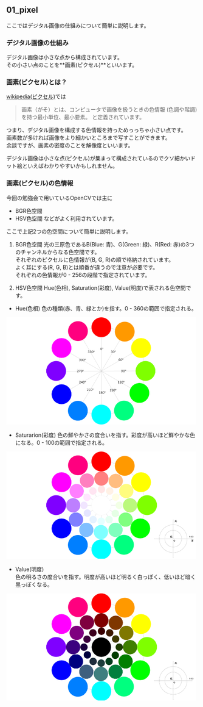 ## 01_pixel
  
ここではデジタル画像の仕組みについて簡単に説明します。  
  
### デジタル画像の仕組み
  
デジタル画像は小さな点から構成されています。  
その小さい点のことを**画素(ピクセル)**といいます。  
  
### 画素(ピクセル)とは？

[wikipedia(ピクセル)](https://ja.wikipedia.org/wiki/%E3%83%94%E3%82%AF%E3%82%BB%E3%83%AB)では  
>画素（がそ）とは、コンピュータで画像を扱うときの色情報 (色調や階調) を持つ最小単位、最小要素。
と定義されています。  
  
つまり、デジタル画像を構成する色情報を持っためっっちゃ小さい点です。  
画素数が多ければ画像をより細かいところまで写すことができます。  
余談ですが、画素の密度のことを解像度といいます。  
  
デジタル画像は小さな点(ピクセル)が集まって構成されているのでクソ細かいドット絵といえばわかりやすいかもしれません。  
  
### 画素(ピクセル)の色情報  

今回の勉強会で用いているOpenCVでは主に  
- BGR色空間
- HSV色空間
などがよく利用されています。  
  
ここで上記2つの色空間について簡単に説明します。  
  
1. BGR色空間
光の三原色であるB(Blue: 青)、G(Green: 緑)、R(Red: 赤)の3つのチャンネルからなる色空間です。  
それぞれのピクセルに色情報が(B, G, R)の順で格納されています。  
よく耳にする(R, G, B)とは順番が違うので注意が必要です。  
それぞれの色情報が0 - 256の段階で指定されています。  
  
2. HSV色空間
Hue(色相), Saturation(彩度), Value(明度)で表される色空間です。  
- Hue(色相)
色の種類(赤、青、緑とか)を指す。0 - 360の範囲で指定される。  
<img src=https://github.com/Dansato1203/images/blob/master/VisionTutorial-python/HSV_hue.png width=500px>  
  
- Saturarion(彩度)
色の鮮やかさの度合いを指す。彩度が高いほど鮮やかな色になる。0 - 100の範囲で指定される。  
<img src=https://github.com/Dansato1203/images/blob/master/VisionTutorial-python/HSV_saturation.png width=500px>  
  
- Value(明度)  
色の明るさの度合いを指す。明度が高いほど明るく白っぽく、低いほど暗く黒っぽくなる。  
<img src=https://github.com/Dansato1203/images/blob/master/VisionTutorial-python/HSV_value.png width=500px>  

